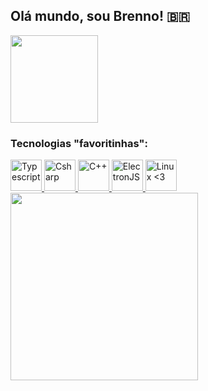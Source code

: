 
## Olá mundo, sou Brenno! 🇧🇷
<img height="140" src="https://github-readme-stats.vercel.app/api/top-langs/?username=brennomeneses&hide=css,javascript&exclude_repo=mps-br-automata&layout=compact&theme=onedark" />

### Tecnologias "favoritinhas":
<a href="https://github.com/brennomeneses">
            <img title="Typescript" height="50" src="https://cdn.jsdelivr.net/gh/devicons/devicon/icons/typescript/typescript-original.svg" /> 
            <img title="Csharp" height="50" src="https://cdn.jsdelivr.net/gh/devicons/devicon/icons/csharp/csharp-original.svg" />
            <img title="C++" height="50"  src="https://cdn.jsdelivr.net/gh/devicons/devicon/icons/cplusplus/cplusplus-original.svg" />
            <img title="ElectronJS" height="50" src="https://cdn.jsdelivr.net/gh/devicons/devicon/icons/electron/electron-original.svg" />
            <img title="Linux <3" height="50" src="https://cdn.jsdelivr.net/gh/devicons/devicon/icons/linux/linux-original.svg" />
</a>
<img height="300" src="https://i.redd.it/pwh2q41s1wc21.gif" />
